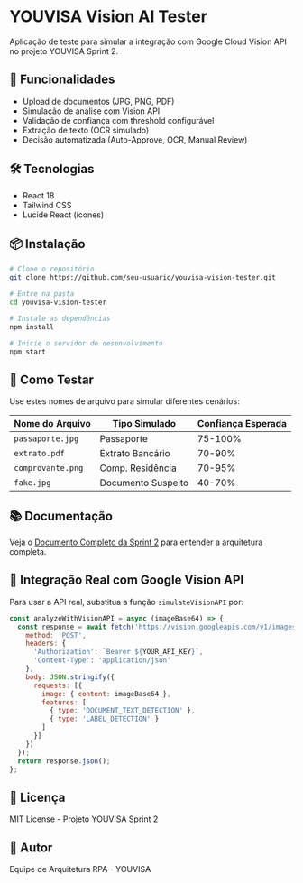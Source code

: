 # YOUVISA Vision AI Tester

Aplicação de teste para simular a integração com Google Cloud Vision API no projeto YOUVISA Sprint 2.

## 🚀 Funcionalidades

- Upload de documentos (JPG, PNG, PDF)
- Simulação de análise com Vision API
- Validação de confiança com threshold configurável
- Extração de texto (OCR simulado)
- Decisão automatizada (Auto-Approve, OCR, Manual Review)

## 🛠️ Tecnologias

- React 18
- Tailwind CSS
- Lucide React (ícones)

## 📦 Instalação
```bash
# Clone o repositório
git clone https://github.com/seu-usuario/youvisa-vision-tester.git

# Entre na pasta
cd youvisa-vision-tester

# Instale as dependências
npm install

# Inicie o servidor de desenvolvimento
npm start
```

## 🧪 Como Testar

Use estes nomes de arquivo para simular diferentes cenários:

| Nome do Arquivo | Tipo Simulado | Confiança Esperada |
|----------------|---------------|-------------------|
| `passaporte.jpg` | Passaporte | 75-100% |
| `extrato.pdf` | Extrato Bancário | 70-90% |
| `comprovante.png` | Comp. Residência | 70-95% |
| `fake.jpg` | Documento Suspeito | 40-70% |

## 📚 Documentação

Veja o [Documento Completo da Sprint 2](link-do-documento) para entender a arquitetura completa.

## 🔗 Integração Real com Google Vision API

Para usar a API real, substitua a função `simulateVisionAPI` por:
```javascript
const analyzeWithVisionAPI = async (imageBase64) => {
  const response = await fetch('https://vision.googleapis.com/v1/images:annotate', {
    method: 'POST',
    headers: {
      'Authorization': `Bearer ${YOUR_API_KEY}`,
      'Content-Type': 'application/json'
    },
    body: JSON.stringify({
      requests: [{
        image: { content: imageBase64 },
        features: [
          { type: 'DOCUMENT_TEXT_DETECTION' },
          { type: 'LABEL_DETECTION' }
        ]
      }]
    })
  });
  return response.json();
};
```

## 📄 Licença

MIT License - Projeto YOUVISA Sprint 2

## 👥 Autor

Equipe de Arquitetura RPA - YOUVISA